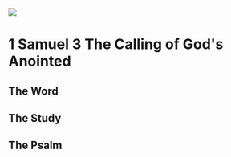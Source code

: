 <img class="intro-right" src="/images/art-david.jpg">

# 1 Samuel 3 The Calling of God's Anointed

## The Word

## The Study

### 

## The Psalm

